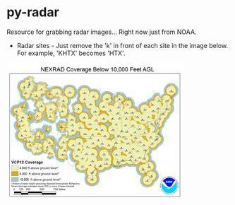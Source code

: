 py-radar
========

Resource for grabbing radar images... Right now just from NOAA.


* Radar sites - Just remove the 'k' in front of each site in the image below.  For example, 'KHTX' becomes 'HTX'.

<a href="noaa_radar_coverage_map.jpg"><img src="noaa_radar_coverage_map.jpg" width="400"/></a>

